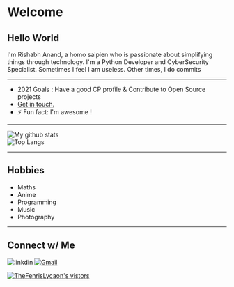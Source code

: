 # Welcome  

## Hello World

I'm Rishabh Anand, a homo saipien who is passionate about simplifying things through technology. I'm a Python Developer and CyberSecurity Specialist. Sometimes I feel I am useless. Other times, I do commits

***

- 2021 Goals : Have a good CP profile & Contribute to Open Source projects
- [Get in touch.](mailto:cse.19BCS4525@gmail.com)  
- ⚡ Fun fact: I'm awesome !

***

![My github stats](https://github-readme-stats.vercel.app/api?username=TheFenrisLycaon&show_icons=true&theme=midnight-purple&count_private=trues)  
![Top Langs](https://github-readme-stats.vercel.app/api/top-langs/?username=TheFenrisLycaon&langs_count=12&layout=compact&theme=midnight-purple)

***

## Hobbies

- Maths
- Anime
- Programming
- Music
- Photography

***

## Connect w/ Me

[<img align="left" alt="linkdin" src="https://img.shields.io/badge/LinkedIn-0077B5?style=for-the-badge&logo=linkedin&logoColor=white" />](https://www.linkedin.com/in/rishabhanandxz)
[![Gmail](https://img.shields.io/badge/-gmail-%23D14836?style=for-the-badge&logo=Gmail&logoColor=white)](mailto:CSE.19BCS4525@gmail.com)


<a target="_blank" href="https://github.com/TheFenrisLycaon/TheFenrisLycaon">
<img src="https://img.shields.io/badge/dynamic/json?url=https://api.countapi.xyz/hit/visitor-badge/TheFenrisLycaon&style=for-the-badge&label=visitors&query=value&color=0F0F1A&labelColor=0F0F1A" alt="TheFenrisLycaon's vistors">
</a>
